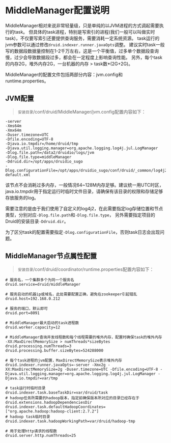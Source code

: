 MiddleManager配置说明
==============================

MiddleManager相对来说非常轻量级，只是单纯的以JVM进程的方式调起需要执行的task。
但具体的task进程，特别是写索引的进程(我们一般可以叫做实时task)，不仅要写索引还要提供查询服务，需要消耗一定系统资源。
task运行的jvm参数可以通过修改`druid.indexer.runner.javaOpts`调整。
建议实时task一般写的数据段数据量控制在1-2千万左右，这是一个平衡值，过多单个数据段查询慢，过少会导致数据段过多，都会在一定程度上影响查询性能。
另外，每个task的内存2G，堆外内存2G，一台机器的内存 > task数*(2G+2G)。  

MiddleManager的配置文件包括两部分内容：jvm.config和runtime.properties。  

## JVM配置  
>`安装目录`/conf/druid/MiddleManager/jvm.config配置内容如下：

```
-server
-Xms64m
-Xmx64m
-Duser.timezone=UTC
-Dfile.encoding=UTF-8
-Djava.io.tmpdir=/home/druid/tmp
-Djava.util.logging.manager=org.apache.logging.log4j.jul.LogManager
-Dlog.file.path=/data2/druidio/logs/jvm
-Dlog.file.type=middleManager
-Ddruid.dir=/opt/apps/druidio_sugo
-Dlog.configurationFile=/opt/apps/druidio_sugo/conf/druid/_common/log4j2-default.xml

```

该节点不会消耗过多内存，一般情况64~128M内存足够。建议统一用UTC时区，java.io.tmpdir用于指定运行时临时文件目录，请确保有该目录的权限和存储足够存放服务的log。  

需要注意的是由于我们使用了自定义的log4j2，在此需要指定log存储位置和节点类型，分别对应`-Dlog.file.path`和`-Dlog.file.type`，
另外需要指定项目的Druid的安装目录`-Ddruid.dir`。  

为了区分task的配置需要指定`-Dlog.configurationFile`，否则task日志会出现问题。  

## MiddleManager节点属性配置  
>`安装目录`/conf/druid/coordinator/runtime.properties配置内容如下：  

```
# 服务名，一个集群多个为同一个服务名
druid.service=druid/middleManager

# 服务启动的机器ip或域名，此处需要配置正确，避免在zookeeper引起错乱
druid.host=192.168.0.212

# 服务的端口，默认即可
druid.port=8091

# MiddleManager最大启动的task进程数
druid.worker.capacity=12

# MiddleManager查询并发线程数和每个线程需要的堆外内存，配置时确保task的堆外内存 -XX:MaxDirectMemorySize > numThreads*sizeBytes
druid.processing.numThreads=3
druid.processing.buffer.sizeBytes=524288000

# 每个task进程的jvm配置，MaxDirectMemorySize表示堆外内存
druid.indexer.runner.javaOpts=-server -Xmx2g -XX:MaxDirectMemorySize=2g -Duser.timezone=UTC -Dfile.encoding=UTF-8 -Djava.util.logging.manager=org.apache.logging.log4j.jul.LogManager -Djava.io.tmpdir=var/tmp

# task运行时临时目录
druid.indexer.task.baseTaskDir=var/druid/task
# hadoop任务所需要的hadoop版本，指定前确保版本所对应的目录已经存在于druid.extensions.hadoopDependenciesDir
druid.indexer.task.defaultHadoopCoordinates=["org.apache.hadoop:hadoop-client:2.7.2"]
# hadoop task临时目录
druid.indexer.task.hadoopWorkingPath=var/druid/hadoop-tmp

# 用于处理http请求的线程数
druid.server.http.numThreads=25

```

